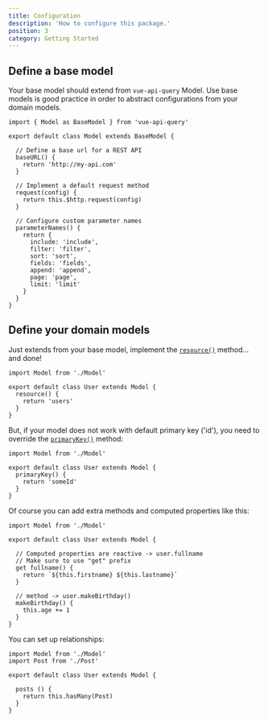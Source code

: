 ```yaml
---
title: Configuration
description: 'How to configure this package.'
position: 3
category: Getting Started
---
```


## Define a base model

Your base model should extend from `vue-api-query` Model. Use base models is good practice in order to abstract configurations from your domain models.

```js{}[models/Model.js]
import { Model as BaseModel } from 'vue-api-query'

export default class Model extends BaseModel {

  // Define a base url for a REST API
  baseURL() {
    return 'http://my-api.com'
  }

  // Implement a default request method 
  request(config) {
    return this.$http.request(config)
  }

  // Configure custom parameter names
  parameterNames() {
    return {
      include: 'include',
      filter: 'filter',
      sort: 'sort',
      fields: 'fields',
      append: 'append',
      page: 'page',
      limit: 'limit'
    }
  }
}

```

## Define your domain models

Just extends from your base model, implement the [`resource()`](/api/options#resource) method... and done! 

```js{}[models/User.js]
import Model from './Model'

export default class User extends Model {
  resource() {
    return 'users'
  }
}
```

But, if your model does not work with default primary key ('id'), you need to override the [`primaryKey()`](/api/options#primarykey) method:

```js{}[models/User.js]
import Model from './Model'

export default class User extends Model {
  primaryKey() {
    return 'someId'
  }
}
```

Of course you can add extra methods and computed properties like this:

```js{}[models/User.js]
import Model from './Model'

export default class User extends Model {
  
  // Computed properties are reactive -> user.fullname
  // Make sure to use "get" prefix 
  get fullname() {
    return `${this.firstname} ${this.lastname}`
  }

  // method -> user.makeBirthday()
  makeBirthday() {
    this.age += 1
  }
}
```

You can set up relationships:

```js{}[models/User.js]
import Model from './Model'
import Post from './Post'

export default class User extends Model {

  posts () {
    return this.hasMany(Post)
  }
}
```
